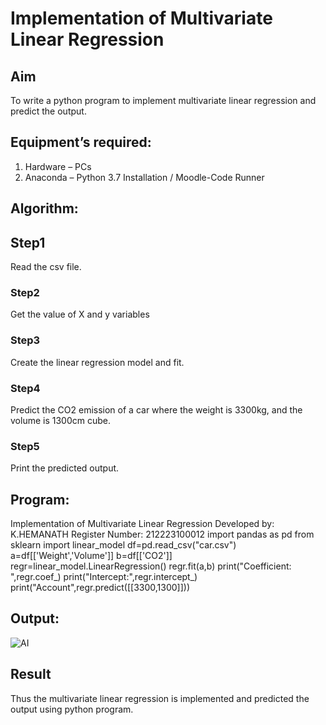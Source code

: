 # Implementation of Multivariate Linear Regression
## Aim
To write a python program to implement multivariate linear regression and predict the output.
## Equipment’s required:
1.	Hardware – PCs
2.	Anaconda – Python 3.7 Installation / Moodle-Code Runner
## Algorithm:
## Step1
Read the csv file.
### Step2
Get the value of X and y variables
### Step3
Create the linear regression model and fit.
### Step4
Predict the CO2 emission of a car where the weight is 3300kg, and the volume is 1300cm cube.
### Step5
Print the predicted output.
## Program:
Implementation of Multivariate Linear Regression
Developed by: K.HEMANATH
Register Number: 212223100012
import pandas as pd
from sklearn import linear_model
df=pd.read_csv("car.csv")
a=df[['Weight','Volume']]
b=df[['CO2']]
regr=linear_model.LinearRegression()
regr.fit(a,b)
print("Coefficient: ",regr.coef_)
print("Intercept:",regr.intercept_)
print("Account",regr.predict([[3300,1300]]))
## Output:
![AI](https://github.com/Sabari-2005/Multivariate-Linear-Regression/assets/139338709/35a375c2-154a-494a-9d2c-68cabb27eade)
## Result
Thus the multivariate linear regression is implemented and predicted the output using python program.
